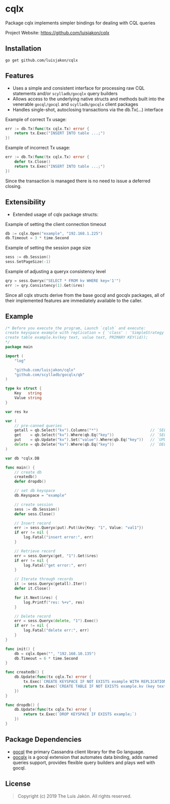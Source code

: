 cqlx
=====

Package cqlx implements simpler bindings for dealing with CQL queries

Project Website: https://github.com/luisjakon/cqlx<br>

Installation
------------

    go get github.com/luisjakon/cqlx


Features
--------

* Uses a simple and consistent interface for processing raw CQL statements and/or ```scylladb/gocqlx``` query builders 
* Allows access to the underlying native structs and methods built into the venerable ```gocql/gocql``` and ```scylladb/gocqlx``` client packages
* Handles single-shot, autoclosing transactions via the db.Tx(...) interface


Example of correct Tx usage:
```go
err := db.Tx(func(tx cqlx.Tx) error {
    return tx.Exec("INSERT INTO table ...;")
})
```
Example of incorrect Tx usage:
```go
err := db.Tx(func(tx cqlx.Tx) error {
    defer tx.Close()
    return tx.Exec("INSERT INTO table ...;")
})
```
Since the transaction is managed there is no need to issue a deferred closing.


Extensibility
--------

* Extended usage of cqlx package structs:

Example of setting the client connection timeout
```go
db := cqlx.Open("example", "192.168.1.225")
db.Timeout = 3 * time.Second
```

Example of setting the session page size
```go
sess := db.Session()
sess.SetPageSize(-1)
```

Example of adjusting a queryx consistency level
```go
qry = sess.Queryx("SELECT * FROM kv WHERE key='1'")
err := qry.Consistency(1).Get(&res)
```
Since all cqlx structs derive from the base gocql and gocqlx packages, all of their implemented features are immediately available to the caller.


Example
-------

```go
/* Before you execute the program, Launch `cqlsh` and execute:
create keyspace example with replication = { 'class' : 'SimpleStrategy', 'replication_factor' : 1 };
create table example.kv(key text, value text, PRIMARY KEY(id));
*/
package main

import (
	"log"

	"github.com/luisjakon/cqlx"
	"github.com/scylladb/gocqlx/qb"
)

type kv struct {
	Key   string
	Value string
}

var res kv

var (
	// pre-canned queries
	getall = qb.Select("kv").Columns("*")                       // `SELECT * FROM kv;`
	get    = qb.Select("kv").Where(qb.Eq("key"))                // `SELECT * FROM kv WHERE key=?;`
	put    = qb.Update("kv").Set("value").Where(qb.Eq("key"))   // `UPDATE kv SET value=? WHERE key=?;`
	delete = qb.Delete("kv").Where(qb.Eq("key"))                // `DELETE *  FROM kv WHERE key=?;`
)

var db *cqlx.DB

func main() {
	// create db
	createdb()
	defer dropdb()

	// set db keyspace 
	db.Keyspace = "example"

	// create session
	sess := db.Session()
	defer sess.Close()

	// Insert record
	err := sess.Queryx(put).Put(&kv{Key: "1", Value: "val1"})
	if err != nil {
		log.Fatal("insert error:", err)
	}

	// Retrieve record
	err = sess.Queryx(get, "1").Get(&res)
	if err != nil {
		log.Fatal("get error:", err)
	}

	// Iterate through records
	it := sess.Queryx(getall).Iter()
	defer it.Close()

	for it.Next(&res) {
		log.Printf("res: %+v", res)
	}

	// Delete record
	err = sess.Queryx(delete, "1").Exec()
	if err != nil {
		log.Fatal("delete err:", err)
	}
}

func init() {
	db = cqlx.Open("", "192.168.10.135")
	db.Timeout = 6 * time.Second
}

func createdb() {
	db.Update(func(tx cqlx.Tx) error {
		tx.Exec(`CREATE KEYSPACE IF NOT EXISTS example WITH REPLICATION = {'class' : 'SimpleStrategy', 'replication_factor' : 1 };`)
		return tx.Exec(`CREATE TABLE IF NOT EXISTS example.kv (key text, value text, PRIMARY KEY (key));`)
	})
}

func dropdb() {
	db.Update(func(tx cqlx.Tx) error {
		return tx.Exec(`DROP KEYSPACE IF EXISTS example;`)
	})
}
```

Package Dependencies
---------

* [gocql](https://github.com/gocql/gocql) the primary Cassandra client library for the Go language.
* [gocqlx](https://github.com/scylladb/gocqlx) is a gocql extension that automates data binding, adds named queries support, provides flexible query builders and plays well with gocql.


License
-------

> Copyright (c) 2019 The Luis Jakón. All rights reserved.
